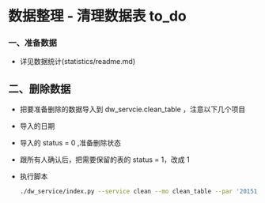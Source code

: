# 数据整理 - 清理数据表 to_do


### 一、准备数据

- 详见数据统计(statistics/readme.md)

## 二、删除数据

- 把要准备删除的数据导入到 dw_servcie.clean_table ，注意以下几个项目
 - 导入的日期
 - 导入的 status = 0 ,准备删除状态
 - 跟所有人确认后，把需要保留的表的 status = 1，改成 1
- 执行脚本

  ```sh
  ./dw_service/index.py --service clean --mo clean_table --par '20151123'，需要删除数据表的日期
  ```
